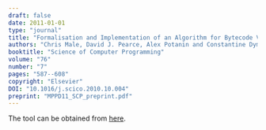 ```yaml
---
draft: false
date: 2011-01-01
type: "journal"
title: "Formalisation and Implementation of an Algorithm for Bytecode Verification of @NonNull Types"
authors: "Chris Male, David J. Pearce, Alex Potanin and Constantine Dymnikov"
booktitle: "Science of Computer Programming"
volume: "76"
number: "7"
pages: "587--608"
copyright: "Elsevier"
DOI: "10.1016/j.scico.2010.10.004"
preprint: "MPPD11_SCP_preprint.pdf"
---
```

The tool can be obtained from [here](JACK).
